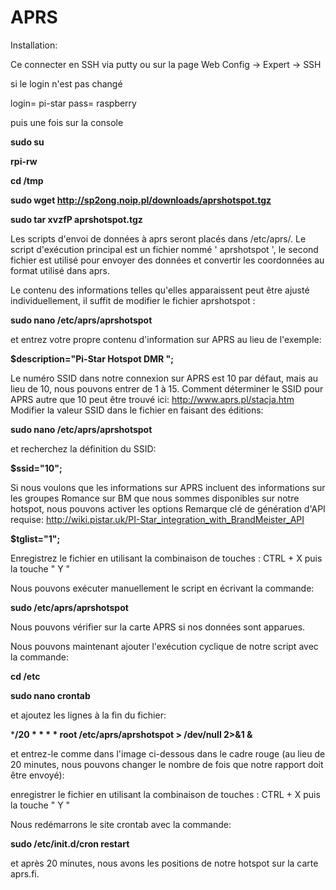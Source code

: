 # APRS

Installation:

Ce connecter en SSH via putty ou sur la page Web Config -> Expert -> SSH

si le login n'est pas changé

login= pi-star pass= raspberry

puis une fois sur la console

**sudo su**

**rpi-rw**

**cd /tmp**

**sudo wget http://sp2ong.noip.pl/downloads/aprshotspot.tgz**

**sudo tar xvzfP aprshotspot.tgz**


Les scripts d'envoi de données à aprs seront placés dans /etc/aprs/. Le script d'exécution principal est un fichier nommé ' aprshotspot ', le second fichier est utilisé pour envoyer des données et convertir les coordonnées au format utilisé dans aprs.

Le contenu des informations telles qu'elles apparaissent peut être ajusté individuellement, il suffit de modifier le fichier aprshotspot :

**sudo nano /etc/aprs/aprshotspot**

et entrez votre propre contenu d'information sur APRS au lieu de l'exemple:

**$description="Pi-Star Hotspot DMR ";**

Le numéro SSID dans notre connexion sur APRS est 10 par défaut, mais au lieu de 10, nous pouvons entrer de 1 à 15. Comment déterminer le SSID pour APRS autre que 10 peut être trouvé ici: http://www.aprs.pl/stacja.htm Modifier la valeur SSID dans le fichier en faisant des éditions:

**sudo nano /etc/aprs/aprshotspot**

et recherchez la définition du SSID:

**$ssid="10";**

Si nous voulons que les informations sur APRS incluent des informations sur les groupes Romance sur BM que nous sommes disponibles sur notre hotspot, nous pouvons activer les options Remarque clé de génération d'API requise: http://wiki.pistar.uk/PI-Star_integration_with_BrandMeister_API

**$tglist="1";**

Enregistrez le fichier en utilisant la combinaison de touches : CTRL + X puis la touche " Y "

Nous pouvons exécuter manuellement le script en écrivant la commande:

**sudo /etc/aprs/aprshotspot**

Nous pouvons vérifier sur la carte APRS si nos données sont apparues.

Nous pouvons maintenant ajouter l'exécution cyclique de notre script avec la commande:

**cd /etc**

**sudo nano crontab**

et ajoutez les lignes à la fin du fichier:

 ***/20 * * * *   root    /etc/aprs/aprshotspot > /dev/null 2>&1 &**

et entrez-le comme dans l'image ci-dessous dans le cadre rouge (au lieu de 20 minutes, nous pouvons changer le nombre de fois que notre rapport doit être envoyé):

enregistrer le fichier en utilisant la combinaison de touches : CTRL + X puis la touche " Y "

Nous redémarrons le site crontab avec la commande:

**sudo /etc/init.d/cron restart**

et après 20 minutes, nous avons les positions de notre hotspot sur la carte aprs.fi.
